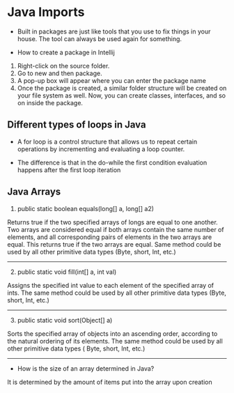 # Java Imports

* Built in packages are just like tools that you use to fix things in your house. The tool can always be used again for something.

* How to create a package in Intellij

1. Right-click on the source folder.
2. Go to new and then package.
3. A pop-up box will appear where you can enter the package name
4. Once the package is created, a similar folder structure will be created on your file system as well. Now, you can create classes, interfaces, and so on inside the package.

## Different types of loops in Java

* A for loop is a control structure that allows us to repeat certain operations by incrementing and evaluating a loop counter.

* The difference is that in the do-while the first condition evaluation happens after the first loop iteration

## Java Arrays

1. public static boolean equals(long[] a, long[] a2)

Returns true if the two specified arrays of longs are equal to one another. Two arrays are considered equal if both arrays contain the same number of elements, and all corresponding pairs of elements in the two arrays are equal. This returns true if the two arrays are equal. Same method could be used by all other primitive data types (Byte, short, Int, etc.)
****

2. public static void fill(int[] a, int val)

Assigns the specified int value to each element of the specified array of ints. The same method could be used by all other primitive data types (Byte, short, Int, etc.)
****

3. public static void sort(Object[] a)

Sorts the specified array of objects into an ascending order, according to the natural ordering of its elements. The same method could be used by all other primitive data types ( Byte, short, Int, etc.)
****

* How is the size of an array determined in Java?

It is determined by the amount of items put into the array upon creation
